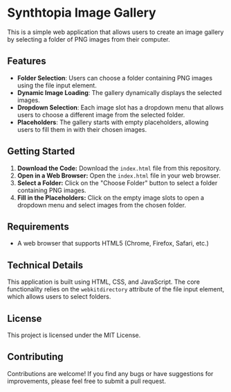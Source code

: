 # Synthtopia Image Gallery

This is a simple web application that allows users to create an image gallery by selecting a folder of PNG images from their computer. 

## Features

- **Folder Selection**: Users can choose a folder containing PNG images using the file input element.
- **Dynamic Image Loading**: The gallery dynamically displays the selected images.
- **Dropdown Selection**: Each image slot has a dropdown menu that allows users to choose a different image from the selected folder.
- **Placeholders**: The gallery starts with empty placeholders, allowing users to fill them in with their chosen images.

## Getting Started

1. **Download the Code:** Download the `index.html` file from this repository.
2. **Open in a Web Browser:** Open the `index.html` file in your web browser.
3. **Select a Folder:** Click on the "Choose Folder" button to select a folder containing PNG images.
4. **Fill in the Placeholders:**  Click on the empty image slots to open a dropdown menu and select images from the chosen folder.

## Requirements

- A web browser that supports HTML5 (Chrome, Firefox, Safari, etc.)

## Technical Details

This application is built using HTML, CSS, and JavaScript. The core functionality relies on the `webkitdirectory` attribute of the file input element, which allows users to select folders.

## License

This project is licensed under the MIT License.

## Contributing

Contributions are welcome! If you find any bugs or have suggestions for improvements, please feel free to submit a pull request.
